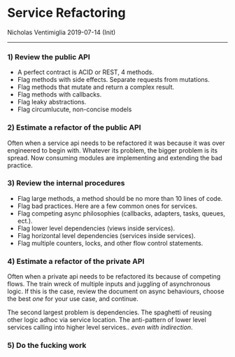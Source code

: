 # Service Refactoring
Nicholas Ventimiglia 2019-07-14 (Init)
___

### 1) Review the public API
- A perfect contract is ACID or REST, 4 methods.
- Flag methods with side effects. Separate requests from mutations.
- Flag methods that mutate and return a complex result.
- Flag methods with callbacks.
- Flag leaky abstractions.
- Flag circumlucute, non-concise models

### 2) Estimate a refactor of the public API
Often when a service api needs to be refactored it was because it was over engineered to begin with. Whatever its problem, the bigger problem is its spread. Now consuming modules are implementing and extending the bad practice.

### 3) Review the internal procedures
- Flag large methods, a method should be no more than 10 lines of code.
- Flag bad practices. Here are a few common ones for services.
- Flag competing async philosophies (callbacks, adapters, tasks, queues, ect.).
- Flag lower level dependencies (views inside services).
- Flag horizontal level dependencies (services inside services).
- Flag multiple counters, locks, and other flow control statements.

### 4) Estimate a refactor of the private API
Often when a private api needs to be refactored its because of competing flows. The train wreck of multiple inputs and juggling of asynchronous logic. If this is the case, review the document on async behaviours, choose the best *one* for your use case, and continue. 

The second largest problem is dependencies. The spaghetti of reusing other logic adhoc via service location. The anti-pattern of lower level services calling into higher level services.. *even with indirection*. 


### 5) Do the fucking work


